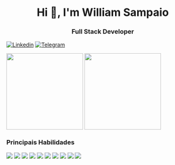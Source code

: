 <h1 align="center">Hi 👋, I'm William Sampaio</h1>
<h3 align="center">Full Stack Developer</h3>

[![Linkedin](https://img.shields.io/badge/LinkedIn-0077B5?style=for-the-badge&logo=linkedin&logoColor=white)](https://linkedin.com/in/williambms)
[![Telegram](https://img.shields.io/badge/Telegram-2CA5E0?style=for-the-badge&logo=telegram&logoColor=white)](https://t.me/WilliamBenjamim97)

<div style="display:in_block;">
  <img height=200 align="center" src="https://github-readme-stats.vercel.app/api?username=WilliamSampaio&show_icons=true&theme=radical"/>
  <img height=200 align="center" src="https://github-readme-stats.vercel.app/api/top-langs?username=WilliamSampaio&layout=donut&theme=radical"/>
</div>

### Principais Habilidades

<div style="display:inline_block;">
    <img src="https://img.shields.io/badge/Python-3776AB?style=for-the-badge&logo=python&logoColor=white"></img>
    <img src="https://img.shields.io/badge/PHP-777BB4?style=for-the-badge&logo=php&logoColor=white"></img>
    <img src="https://img.shields.io/badge/postgres-%23316192.svg?style=for-the-badge&logo=postgresql&logoColor=white"></img>
    <img src="https://img.shields.io/badge/docker-%230db7ed.svg?style=for-the-badge&logo=docker&logoColor=white"></img>
    <img src="https://img.shields.io/badge/Linux-FCC624?style=for-the-badge&logo=linux&logoColor=black"></img>
    <img src="https://img.shields.io/badge/nginx-%23009639.svg?style=for-the-badge&logo=nginx&logoColor=white"></img>
    <img src="https://img.shields.io/badge/html5-%23E34F26.svg?style=for-the-badge&logo=html5&logoColor=white"></img>
    <img src="https://img.shields.io/badge/css3-%231572B6.svg?style=for-the-badge&logo=css3&logoColor=white"></img>
    <img src="https://img.shields.io/badge/javascript-%23323330.svg?style=for-the-badge&logo=javascript&logoColor=%23F7DF1E"></img>
    <img src="https://img.shields.io/badge/Wordpress-21759B?style=for-the-badge&logo=wordpress&logoColor=white"></img>
</div>
